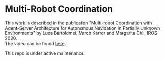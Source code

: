 # Multi-Robot Coordination

This work is described in the publication "Multi-robot Coordination with Agent-Server Architecture for Autonomous Navigation in Partially Unknown Environments" by Luca Bartolomei, Marco Karrer and Margarita Chli, IROS 2020.  
The video can be found [here](https://www.youtube.com/watch?v=BlFbiuV-d10).  

This repo is under active maintenance.
